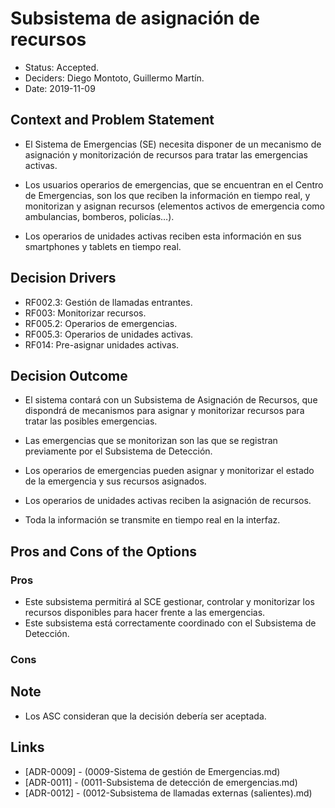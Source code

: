 # Subsistema de asignación de recursos
* Status: Accepted.
* Deciders: Diego Montoto, Guillermo Martín.
* Date: 2019-11-09

## Context and Problem Statement

* El Sistema de Emergencias (SE) necesita disponer de un mecanismo de asignación y monitorización de recursos para tratar las emergencias activas. 

* Los usuarios operarios de emergencias, que se encuentran en el Centro de Emergencias, son los que reciben la información en tiempo real, y monitorizan y asignan recursos (elementos activos de emergencia como ambulancias, bomberos, policías…). 

* Los operarios de unidades activas reciben esta información en sus smartphones y tablets en tiempo real. 

## Decision Drivers

* RF002.3: Gestión de llamadas entrantes.
* RF003: Monitorizar recursos.
* RF005.2: Operarios de emergencias.
* RF005.3: Operarios de unidades activas.
* RF014: Pre-asignar unidades activas.

## Decision Outcome

* El sistema contará con un Subsistema de Asignación de Recursos, que dispondrá de mecanismos para asignar y monitorizar recursos para tratar las posibles emergencias. 

* Las emergencias que se monitorizan son las que se registran previamente por el Subsistema de Detección. 

* Los operarios de emergencias pueden asignar y monitorizar el estado de la emergencia y sus recursos asignados. 

* Los operarios de unidades activas reciben la asignación de recursos.

* Toda la información se transmite en tiempo real en la interfaz. 

## Pros and Cons of the Options

### Pros

* Este subsistema permitirá al SCE gestionar, controlar y monitorizar los recursos disponibles para hacer frente a las emergencias.
* Este subsistema está correctamente coordinado con el Subsistema de Detección.

### Cons

## Note

* Los ASC consideran que la decisión debería ser aceptada.

## Links 
* [ADR-0009] - (0009-Sistema de gestión de Emergencias.md)
* [ADR-0011] - (0011-Subsistema de detección de emergencias.md)
* [ADR-0012] - (0012-Subsistema de llamadas externas (salientes).md)

